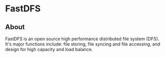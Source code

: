 # FastDFS

## About

FastDFS is an open source high performance distributed file system (DFS). It's major functions include: file storing, file syncing and file accessing, and design for high capacity and load balance. 

